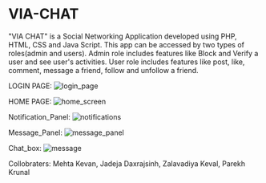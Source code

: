 # VIA-CHAT
"VIA CHAT" is a Social Networking Application developed using PHP, HTML, CSS and Java Script. This app can be accessed by two types of roles(admin and users). Admin role includes features like Block and Verify a user and see user's activities. User role includes features like post, like, comment, message a friend, follow and unfollow a friend.





LOGIN PAGE:
![login_page](https://user-images.githubusercontent.com/107204875/219955246-474da666-88e0-4bae-897c-509db990e748.jpg)











HOME PAGE:
![home_screen](https://user-images.githubusercontent.com/107204875/219955280-2691e894-ba86-4563-8f2f-4ab975316832.jpg)

Notification_Panel:
![notifications](https://user-images.githubusercontent.com/107204875/219955323-1b15c81a-50c0-49a3-b618-5808bc6ad016.jpg)

Message_Panel:
![message_panel](https://user-images.githubusercontent.com/107204875/219955344-00219182-7f6c-41dc-9aea-d285aa4a8c76.jpg)

Chat_box:
![message](https://user-images.githubusercontent.com/107204875/219955382-cfb968ce-c822-4f79-85a1-c14b42f564e8.jpg)

Collobraters:
Mehta Kevan,
Jadeja Daxrajsinh,
Zalavadiya Keval,
Parekh Krunal
